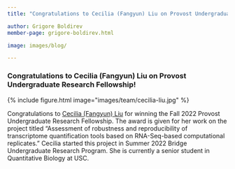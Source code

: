 ```yaml
---
title: "Congratulations to Cecilia (Fangyun) Liu on Provost Undergraduate Research Fellowship!"

author: Grigore Boldirev
member-page: grigore-boldirev.html

image: images/blog/

---
```

### Congratulations to Cecilia (Fangyun) Liu on Provost Undergraduate Research Fellowship!

{% include figure.html image="images/team/cecilia-liu.jpg" %}

Congratulations to [Cecilia (Fangyun) Liu](https://mangul-lab-usc.github.io/members/liu-cecilia.html) for winning the Fall 2022 Provost Undergraduate Research Fellowship. The award is given for her work on the project titled “Assessment of  robustness and reproducibility of transcriptome quantification tools based on RNA-Seq-based computational replicates.” Cecilia started this project in Summer 2022 Bridge Undergraduate Research Program. She is currently a senior student in Quantitative Biology at USC.
